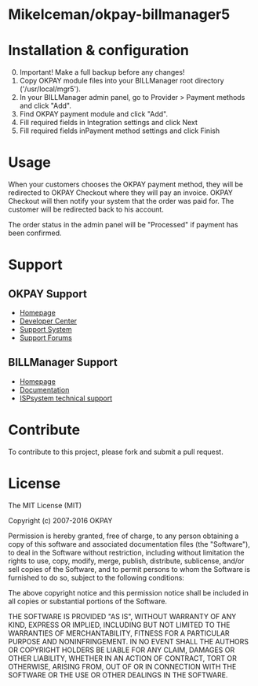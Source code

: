 MikeIceman/okpay-billmanager5
=======================

# Installation & configuration

0. Important! Make a full backup before any changes!<br />
1. Copy OKPAY module files into your BILLManager root directory ('/usr/local/mgr5').<br />
2. In your BILLManager admin panel, go to Provider > Payment methods and click "Add".<br />
3. Find OKPAY payment module and click "Add".
4. Fill required fields in Integration settings and click Next
4. Fill required fields inPayment method settings and click Finish

# Usage

When your customers chooses the OKPAY payment method, they will be redirected to OKPAY Checkout where they will pay an invoice.  OKPAY Checkout will then notify your system that the order was paid for.  The customer will be redirected back to his account.  

The order status in the admin panel will be "Processed" if payment has been confirmed. 


# Support

## OKPAY Support

* [Homepage](https://www.okpay.com/)
* [Developer Center](http://dev.okpay.com/)
* [Support System](https://support.okpay.com/)
* [Support Forums](http://forum.okpay.com/)

## BILLManager Support

* [Homepage](https://www.ispsystem.com/software/billmanager)
* [Documentation](http://doc.ispsystem.com/index.php/Software_v5_Documentation)
* [ISPsystem technical support](https://www.ispsystem.com/support)

# Contribute

To contribute to this project, please fork and submit a pull request.

# License

The MIT License (MIT)

Copyright (c) 2007-2016 OKPAY

Permission is hereby granted, free of charge, to any person obtaining a copy
of this software and associated documentation files (the "Software"), to deal
in the Software without restriction, including without limitation the rights
to use, copy, modify, merge, publish, distribute, sublicense, and/or sell
copies of the Software, and to permit persons to whom the Software is
furnished to do so, subject to the following conditions:

The above copyright notice and this permission notice shall be included in
all copies or substantial portions of the Software.

THE SOFTWARE IS PROVIDED "AS IS", WITHOUT WARRANTY OF ANY KIND, EXPRESS OR
IMPLIED, INCLUDING BUT NOT LIMITED TO THE WARRANTIES OF MERCHANTABILITY,
FITNESS FOR A PARTICULAR PURPOSE AND NONINFRINGEMENT. IN NO EVENT SHALL THE
AUTHORS OR COPYRIGHT HOLDERS BE LIABLE FOR ANY CLAIM, DAMAGES OR OTHER
LIABILITY, WHETHER IN AN ACTION OF CONTRACT, TORT OR OTHERWISE, ARISING FROM,
OUT OF OR IN CONNECTION WITH THE SOFTWARE OR THE USE OR OTHER DEALINGS IN
THE SOFTWARE.
